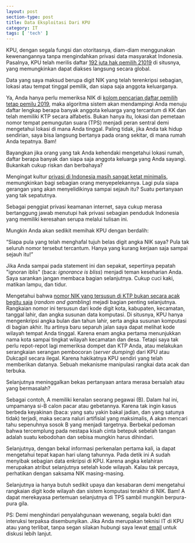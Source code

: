 ```yaml
---
layout: post
section-type: post
title: Data Eksploitasi Dari KPU
category: IT
tags: [ 'tech' ]
---
```


KPU, dengan segala fungsi dan otoritasnya, diam-diam menggunakan kewenangannya tanpa mengindahkan privasi data masyarakat Indonesia. Pasalnya, KPU telah merilis daftar <a href="https://www.cnnindonesia.com/nasional/20181215171713-32-353929/kpu-jumlah-pemilih-tetap-pemilu-2019-capai-192-juta" target="\_blank">192 juta hak pemilih 21019</a> di situsnya, yang memungkinkan dapat diakses langsung secara global.

Data yang saya maksud berupa digit NIK yang telah terenkripsi sebagian, lokasi atau tempat tinggal pemilik, dan siapa saja anggota keluarganya. 

Ya, Anda hanya perlu memeriksa NIK di <a href="https://lindungihakpilihmu.kpu.go.id/" target="\_blank">kolom pencarian daftar pemilih tetap pemilu 2019</a>, maka algoritma sistem akan mendampingi Anda menuju daftar lengkap berapa banyak anggota keluarga yang tercantum di KK dan telah memiliki KTP secara alfabetis. Bukan hanya itu, lokasi dan pemetaan nomor tempat pemungutan suara (TPS) menjadi peran sentral demi mengetahui lokasi di mana Anda tinggal. Paling tidak, jika Anda tak hidup sendirian, saya bisa langsung bertanya pada orang sekitar, di mana rumah Anda tepatnya. Bam!

Bayangkan jika orang yang tak Anda kehendaki mengetahui lokasi rumah, daftar berapa banyak dan siapa saja anggota keluarga yang Anda sayangi. Bukankah cukup riskan dan berbahaya? 

Mengingat kultur <a href="https://www.cissrec.org/publications/detail/7/SIARAN-PERS-Pengamanan-IT-KPU-Perlu-Banyak-Perbaikan.html" target="\_blank">privasi di Indonesia masih sangat ketat minimalis</a>, memungkinkan bagi sebagian orang menyepelekannya. Lagi pula siapa gerangan yang akan menyelidikinya sampai sejauh itu? Suatu pertanyaan yang tak sepatutnya.

Sebagai penggiat privasi keamanan internet, saya cukup merasa bertanggung jawab menutupi hak privasi sebagian penduduk Indonesia yang memiliki keresahan serupa melalui tulisan ini.

Mungkin Anda akan sedikit memihak KPU dengan berdalih:

“Siapa pula yang telah menghafal tujuh belas digit angka NIK saya? Pula tak seluruh nomor tersebut tercantum. Hanya yang kurang kerjaan saja sampai sejauh itu!”

Jika Anda sampai pada statement ini dan sepakat, sepertinya pepatah "ignoran iblis" (baca: <i>ignorance is bliss</i>) menjadi teman keseharian Anda. Saya sarankan jangan membaca bagian selanjutnya. Cukup cuci kaki, matikan lampu, dan tidur.

Mengetahui bahwa <a href="https://id.wikipedia.org/wiki/Nomor_Induk_Kependudukan">nomor NIK yang tersusun di KTP bukan secara acak begitu saja</a> (<i>random and gambling</i>) mejadi bagian penting selanjutnya. Rangkaian nomor ini tersusun dari kode digit kota, kabupaten, kecamatan, tanggal lahir, dan angka susunan data komputasi. Di situsnya, KPU hanya mengenkripsi angka bulan dan tahun lahir, serta angka susunan komputasi di bagian akhir. Itu artinya baru separuh jalan saya dapat melihat kode wilayah tempat Anda tinggal. Karena enam angka pertama menunjukkan nama kota sampai tingkat wilayah kecamatan dan desa. Tetapi saya tak perlu repot-repot lagi memeriksa dompet dan KTP Anda, atau melakukan serangkaian serangan pembocoran (<i>server dumping</i>) dari KPU atau Dukcapil secara ilegal. Karena hakikatnya KPU sendiri yang telah memberikan datanya. Sebuah mekanisme manipulasi rangkai data acak dan terbuka. 

Selanjutnya meninggalkan bekas pertanyaan antara merasa bersalah atau yang bermasalah?

Sebagai contoh, A memiliki kenalan seorang pegawai (B). Dalam hal ini, umpamanya si-B calon pacar atau gebetannya. Karena tak ingin kasus berbeda keyakinan (baca: yang satu yakin bakal jadian, dan yang satunya tidak) terjadi, maka secara naluri artifisial yang maksimalis, A akan mencari tahu sepenuhnya sosok B yang menjadi targetnya. Berbekal pedoman bahwa tercemplung pada nestapa kisah cinta betepuk sebelah tangan adalah suatu kebodohan dan sebisa mungkin harus dihindari.

Selanjutnya, dengan bekal informasi perkenalan pertama kali, ia dapat mengetahui tepat kapan hari ulang tahunnya. Pada detik ini A sudah menyibak sebagian data enkripsi di KPU. Karena angka kelahiran merupakan atribut selanjutnya setelah kode wilayah. Kalau tak percaya, perhatikan dengan saksama NIK masing-masing.

Selanjutnya ia hanya butuh sedikit upaya dan kesabaran demi mengetahui rangkaian digit kode wilayah dan sistem komputasi terakhir di NIK. Bam! A dapat merekayasa pertemuan selanjutnya di TPS sambil mungkin berpura-pura gila.

PS: 
Demi menghindari penyalahgunaan wewenang, segala bukti dan interuksi terpaksa disembunyikan. Jika Anda merupakan teknisi IT di KPU atau yang terlibat, tanpa segan silakan hubungi saya lewat <a href="https://www.kripto.web.id/contact">email</a> untuk diskusi lebih lanjut.

